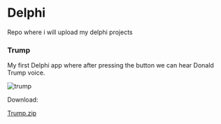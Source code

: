 # Delphi
Repo where i will upload my delphi projects

### Trump

My first Delphi app where after pressing the button we can hear Donald Trump voice. 

![trump](https://user-images.githubusercontent.com/8878914/37980338-c9818496-31e2-11e8-976c-fa0b4c75df77.JPG)

Download:

[Trump.zip](https://github.com/maciekzdaleka/Delphi/files/1852856/Trump.zip)
